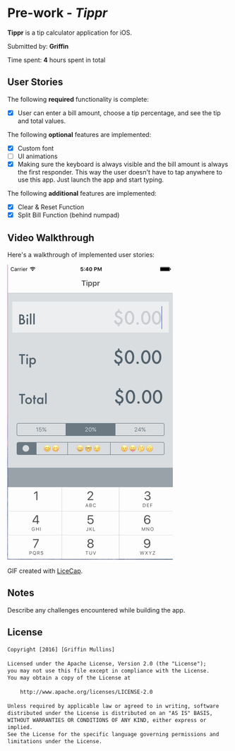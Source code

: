# Pre-work - *Tippr*

**Tippr** is a tip calculator application for iOS.

Submitted by: **Griffin**

Time spent: **4** hours spent in total

## User Stories

The following **required** functionality is complete:
* [x] User can enter a bill amount, choose a tip percentage, and see the tip and total values.

The following **optional** features are implemented:
* [x] Custom font
* [ ] UI animations
* [x] Making sure the keyboard is always visible and the bill amount is always the first responder. This way the user doesn't have to tap anywhere to use this app. Just launch the app and start typing.

The following **additional** features are implemented:

- [x] Clear & Reset Function
- [x] Split Bill Function (behind numpad)

## Video Walkthrough 

Here's a walkthrough of implemented user stories:

<a href="https://raw.githubusercontent.com/griffingdm/theTipCalculator/master/Tippr.gif" target="_blank"><img src='https://raw.githubusercontent.com/griffingdm/theTipCalculator/master/Tippr.gif' title='Video Walkthrough' width='' alt='Video Walkthrough' /></a>

GIF created with [LiceCap](http://www.cockos.com/licecap/).

## Notes

Describe any challenges encountered while building the app.

## License

    Copyright [2016] [Griffin Mullins]

    Licensed under the Apache License, Version 2.0 (the "License");
    you may not use this file except in compliance with the License.
    You may obtain a copy of the License at

        http://www.apache.org/licenses/LICENSE-2.0

    Unless required by applicable law or agreed to in writing, software
    distributed under the License is distributed on an "AS IS" BASIS,
    WITHOUT WARRANTIES OR CONDITIONS OF ANY KIND, either express or implied.
    See the License for the specific language governing permissions and
    limitations under the License.

